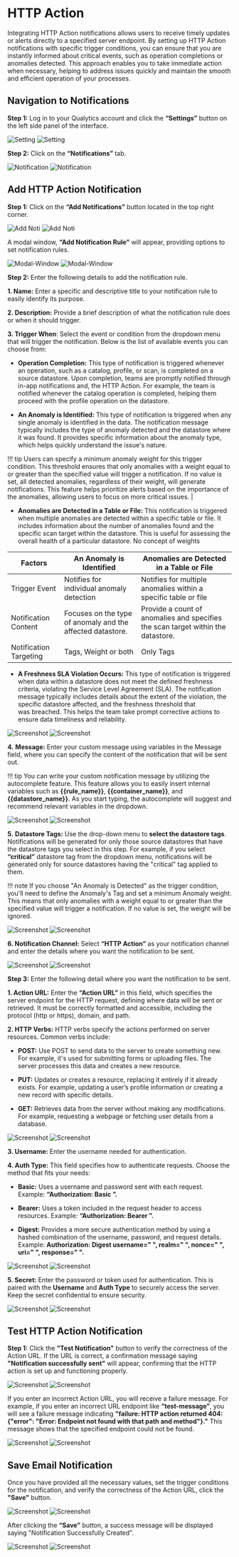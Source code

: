# HTTP Action

Integrating HTTP Action notifications allows users to receive timely updates or alerts directly to a specified server endpoint. By setting up HTTP Action notifications with specific trigger conditions, you can ensure that you are instantly informed about critical events, such as operation completions or anomalies detected. This approach enables you to take immediate action when necessary, helping to address issues quickly and maintain the smooth and efficient operation of your processes.

## Navigation to Notifications

**Step 1:** Log in to your Qualytics account and click the **“Settings”** button on the left side panel of the interface. 

![Setting](../../../assets/notifications/services/http-action/settings-light-1.png#only-light)
![Setting](../../../assets/notifications/services/http-action/settings-dark-1.png#only-dark)

**Step 2:** Click on the **“Notifications”** tab.

![Notification](../../../assets/notifications/services/http-action/notification-light-2.png#only-light)
![Notification](../../../assets/notifications/services/http-action/notification-dark-2.png#only-dark)

## Add HTTP Action Notification

**Step 1:** Click on the **“Add Notifications”** button located in the top right corner.

![Add Noti](../../../assets/notifications/services/http-action/add-notification-light-3.png#only-light)
![Add Noti](../../../assets/notifications/services/http-action/add-notification-dark-3.png#only-dark)

A modal window, **“Add Notification Rule”** will appear, providing options to set notification rules.

![Modal-Window](../../../assets/notifications/services/http-action/modal-window-light-4.png#only-light)
![Modal-Window](../../../assets/notifications/services/http-action/modal-window-dark-4.png#only-dark)

**Step 2:** Enter the following details to add the notification rule.

**1. Name:** Enter a specific and descriptive title to your notification rule to easily identify its purpose.

**2. Description:** Provide a brief description of what the notification rule does or when it should trigger.

**3. Trigger When**: Select the event or condition from the dropdown menu that will trigger the notification. Below is the list of available events you can choose from:

- **Operation Completion:** This type of notification is triggered whenever an operation, such as a catalog, profile, or scan, is completed on a source datastore.  Upon completion, teams are promptly notified through in-app notifications and, the HTTP Action. For example, the team is notified whenever the catalog operation is completed, helping them proceed with the profile operation on the datastore. 

- **An Anomaly is Identified:** This type of notification is triggered when any single anomaly is identified in the data. The notification message typically includes the type of anomaly detected and the datastore where it was found. It provides specific information about the anomaly type, which helps quickly understand the issue's nature.

!!! tip 
    Users can specify a minimum anomaly weight for this trigger condition. This threshold ensures that only anomalies with a weight equal to or greater than the specified value will trigger a notification. If no value is set, all detected anomalies, regardless of their weight, will generate notifications. This feature helps prioritize alerts based on the importance of the anomalies, allowing users to focus on more critical issues.  |

- **Anomalies are Detected in a Table or File:** This notification is triggered when multiple anomalies are detected within a specific table or file. It includes information about the number of anomalies found and the specific scan target within the datastore. This is useful for assessing the overall health of a particular datastore. No concept of weights

| Factors | An Anomaly is Identified | Anomalies are Detected in a Table or File |
|-------- | -------|-------|
| Trigger Event | Notifies for individual anomaly detection | Notifies for multiple anomalies within a specific table or file |
| Notification Content | Focuses on the type of anomaly and the affected datastore. | Provide a count of anomalies and specifies the scan target within the datastore. |
| Notification Targeting  | Tags, Weight or both  | Only Tags  |

- **A Freshness SLA Violation Occurs:** This type of notification is triggered when data within a datastore does not meet the defined freshness criteria, violating the Service Level Agreement (SLA). The notification message typically includes details about the extent of the violation, the specific datastore affected, and the freshness threshold that   
  was breached. This helps the team take prompt corrective actions to ensure data timeliness and reliability.

![Screenshot](../../../assets/notifications/services/http-action/enter-details-light-5.png#only-light)
![Screenshot](../../../assets/notifications/services/http-action/enter-details-dark-5.png#only-dark)

**4.** **Message:** Enter your custom message using variables in the Message field, where you can specify the content of the notification that will be sent out. 

!!! tip 
    You can write your custom notification message by utilizing the autocomplete feature. This feature allows you to easily insert internal variables such as **{{rule_name}}**, **{{container_name}}**, and **{{datastore_name}}**. As you start typing, the autocomplete will suggest and recommend relevant variables in the dropdown.  

![Screenshot](../../../assets/notifications/services/http-action/message-light-6.png#only-light)
![Screenshot](../../../assets/notifications/services/http-action/message-dark-6.png#only-dark)

**5.** **Datastore Tags:** Use the drop-down menu to **select the datastore tags**. Notifications will be generated for only those source datastores that have the datastore tags you select in this step. For example, if you select **“critical”** datastore tag from the dropdown menu, notifications will be generated only for source datastores having the "critical" tag applied to them. 

!!! note 
    If you choose "An Anomaly is Detected" as the trigger condition, you'll need to define the Anomaly's Tag and set a minimum Anomaly weight. This means that only anomalies with a weight equal to or greater than the specified value will trigger a notification. If no value is set, the weight will be ignored. 

![Screenshot](../../../assets/notifications/services/http-action/tags-light-7.png#only-light)
![Screenshot](../../../assets/notifications/services/http-action/tags-dark-7.png#only-dark)

**6. Notification Channel:** Select **“HTTP Action”** as your notification channel and enter the details where you want the notification to be sent.

![Screenshot](../../../assets/notifications/services/http-action/notification-channel-light-8.png#only-light)
![Screenshot](../../../assets/notifications/services/http-action/notification-channel-dark-8.png#only-dark)

**Step 3:** Enter the following detail where you want the notification to be sent.

**1. Action URL:** Enter the **“Action URL”** in this field, which specifies the server endpoint for the HTTP request, defining where data will be sent or retrieved. It must be correctly formatted and accessible, including the protocol (http or https), domain, and path.

**2. HTTP Verbs:** HTTP verbs specify the actions performed on server resources. Common verbs include:

- **POST:** Use POST to send data to the server to create something new. For example, it's used for submitting forms or uploading files. The server processes this data and creates a new resource.

- **PUT:** Updates or creates a resource, replacing it entirely if it already exists. For example, updating a user’s profile information or creating a new record with specific details.

- **GET:** Retrieves data from the server without making any modifications. For example, requesting a webpage or fetching user details from a database.

![Screenshot](../../../assets/notifications/services/http-action/details-light-9.png#only-light)
![Screenshot](../../../assets/notifications/services/http-action/details-dark-9.png#only-dark)

**3. Username:** Enter the username needed for authentication. 

**4. Auth Type:** This field specifies how to authenticate requests. Choose the method that fits your needs:

- **Basic:** Uses a username and password sent with each request. Example: **“Authorization: Basic <base64-encoded-credentials>”.**

- **Bearer:** Uses a token included in the request header to access resources. Example: **“Authorization: Bearer <your-token>”.**  
    
- **Digest:** Provides a more secure authentication method by using a hashed combination of the username, password, and request details. Example: **Authorization: Digest username=" <username> ", realm=" <realm> ", nonce=" <nonce> ", uri=" <uri> ", response=" <response> ".**  
    
![Screenshot](../../../assets/notifications/services/http-action/details-light-10.png#only-light)
![Screenshot](../../../assets/notifications/services/http-action/details-dark-10.png#only-dark)

**5. Secret:**  Enter the password or token used for authentication. This is paired with the **Username** and **Auth Type** to securely access the server. Keep the secret confidential to ensure security.

![Screenshot](../../../assets/notifications/services/http-action/details-light-11.png#only-light)
![Screenshot](../../../assets/notifications/services/http-action/details-dark-11.png#only-dark)

## Test HTTP Action Notification

**Step 1:**  Click the **"Test Notification"** button to verify the correctness of the Action URL. If the URL is correct, a confirmation message saying **"Notification successfully sent"** will appear, confirming that the HTTP action is set up and functioning properly.

![Screenshot](../../../assets/notifications/services/http-action/test-noti-light-12.png#only-light)
![Screenshot](../../../assets/notifications/services/http-action/test-noti-dark-12.png#only-dark)

If you enter an incorrect Action URL, you will receive a failure message. For example, if you enter an incorrect URL endpoint like **“test-message”**, you will see a failure message indicating **"failure: HTTP action returned 404: {"error": "Error: Endpoint not found with that path and method"}."** This message shows that the specified endpoint could not be found.

![Screenshot](../../../assets/notifications/services/http-action/failed-noti-light-13.png#only-light)
![Screenshot](../../../assets/notifications/services/http-action/failed-noti-dark-13.png#only-dark)

## Save Email Notification

Once you have provided all the necessary values, set the trigger conditions for the notification, and verify the correctness of the Action URL, click the **"Save"** button.

![Screenshot](../../../assets/notifications/services/http-action/save-button-light-14.png#only-light)
![Screenshot](../../../assets/notifications/services/http-action/save-button-dark-14.png#only-dark)

After clicking the **“Save”** button, a success message will be displayed saying "Notification Successfully Created". 
 
![Screenshot](../../../assets/notifications/services/http-action/created-notification-light-15.png#only-light)
![Screenshot](../../../assets/notifications/services/http-action/created-notification-dark-15.png#only-dark)